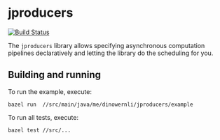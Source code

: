 # jproducers


[![Build Status](https://travis-ci.org/dinowernli/jproducers.svg?branch=master)](https://travis-ci.org/dinowernli/jproducers)

The `jproducers` library allows specifying asynchronous computation pipelines declaratively and letting the library do the scheduling for you.

## Building and running

To run the example, execute:

`bazel run  //src/main/java/me/dinowernli/jproducers/example`

To run all tests, execute:

`bazel test //src/...`
